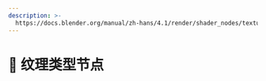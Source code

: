 ```yaml
---
description: >-
  https://docs.blender.org/manual/zh-hans/4.1/render/shader_nodes/textures/index.html
---
```


# 👸 纹理类型节点

